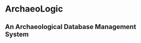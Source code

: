 # ArchaeoLogic
An Archaeological Database Management System
--------------------------------------------

